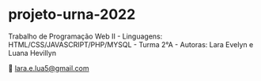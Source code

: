 # projeto-urna-2022
Trabalho de Programação Web II - Linguagens: HTML/CSS/JAVASCRIPT/PHP/MYSQL - Turma 2°A - Autoras: Lara Evelyn e Luana Hevillyn


:email: lara.e.lua5@gmail.com
